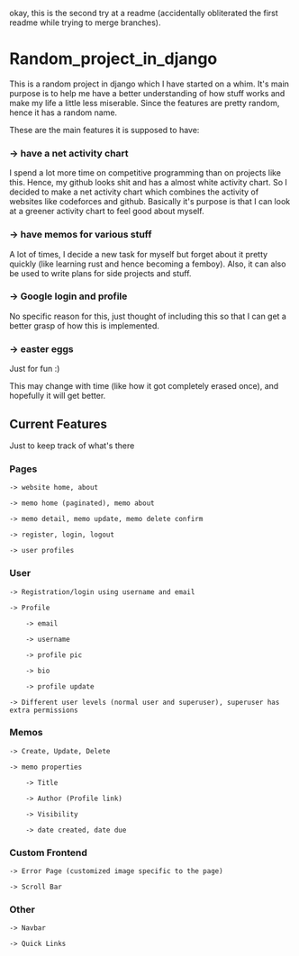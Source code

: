 okay, this is the second try at a readme (accidentally obliterated the first readme while trying to merge branches).

# Random_project_in_django

This is a random project in django which I have started on a whim. It's main purpose is to help me have a better understanding of how stuff works and make my life a little less miserable. Since the features are pretty random, hence it has a random name.

These are the main features it is supposed to have:

### -> have a net activity chart

I spend a lot more time on competitive programming than on projects like this. Hence, my github looks shit and has a almost white activity chart.
So I decided to make a net activity chart which combines the activity of websites like codeforces and github. Basically it's purpose is that I can look at a greener activity chart to feel good about myself.

### -> have memos for various stuff

A lot of times, I decide a new task for myself but forget about it pretty quickly (like learning rust and hence becoming a femboy). Also, it can also be used to write plans for side projects and stuff. 

### -> Google login and profile

No specific reason for this, just thought of including this so that I can get a better grasp of how this is implemented.

### -> easter eggs

Just for fun :)

This may change with time (like how it got completely erased once), and hopefully it will get better.


## Current Features

Just to keep track of what's there

### Pages

    -> website home, about

    -> memo home (paginated), memo about

    -> memo detail, memo update, memo delete confirm

    -> register, login, logout

    -> user profiles

### User

    -> Registration/login using username and email

    -> Profile

        -> email
        
        -> username

        -> profile pic

        -> bio

        -> profile update

    -> Different user levels (normal user and superuser), superuser has extra permissions

### Memos

    -> Create, Update, Delete

    -> memo properties

        -> Title

        -> Author (Profile link)

        -> Visibility

        -> date created, date due


### Custom Frontend

    -> Error Page (customized image specific to the page)

    -> Scroll Bar

### Other
    
    -> Navbar

    -> Quick Links


